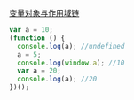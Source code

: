 [变量对象与作用域链](../../blogs/25.%E5%8F%98%E9%87%8F%E5%AF%B9%E8%B1%A1%E4%B8%8E%E4%BD%9C%E7%94%A8%E5%9F%9F%E9%93%BE.md)

```js
var a = 10;
(function () {
  console.log(a); //undefined
  a = 5;
  console.log(window.a); //10
  var a = 20;
  console.log(a); //20
})();
```

